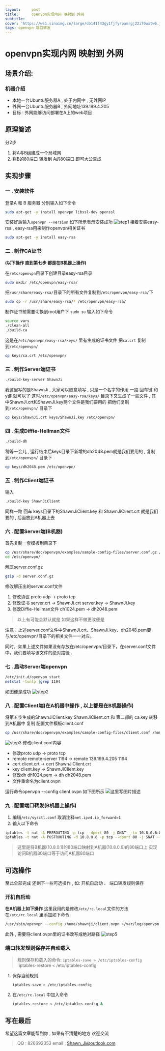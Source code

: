 ```yaml
---
layout:     post
title:      openvpn实现内网 映射到 外网
subtitle:
cover: 'https://ws1.sinaimg.cn/large/db141f43gy1fjfyrpamrgj22i70wxtw6.jpg'
tags: openvpn 端口转发
---
```


# openvpn实现内网 映射到 外网
## 场景介绍:
### 机器介绍
- 本地一台Ubuntu服务器A , 处于内网中 , 无外网IP
- 外网一台Ubuntu服务器B , 外网地址139.199.4.205
- 目标 : 外网能够访问部署在A上的web项目
## 原理简述
分2步
1. 将A与B组建成一个局域网
2. 将B的80端口 转发到 A的80端口
即可大公告成

## 实现步骤
### 一 . 安装软件
登录A 和 B 服务器 分别输入如下命令

```bash
sudo apt-get -y install openvpn libssl-dev openssl
```
安装好后输入`openvpn --version` 如下所示表示安装成功
![step1](http://img.blog.csdn.net/20170605205603066?watermark/2/text/aHR0cDovL2Jsb2cuY3Nkbi5uZXQvU2hhd25fX0pp/font/5a6L5L2T/fontsize/400/fill/I0JBQkFCMA==/dissolve/70/gravity/SouthEast)
接着安装easy-rsa , easy-rsa用来制作openvpn相关证书
```bash
sudo apt-get -y install easy-rsa
```
### 二 . 制作CA证书
**(以下操作 直到第七步 都是在B机器上操作)**

在`/etc/openvpn`目录下创建目录easy-rsa目录

```bash
sudo mkdir /etc/openvpn/easy-rsa/
```
把`/usr/share/easy-rsa/`目录下的所有文件复制到`/etc/openvpn/easy-rsa/`下

```bash
sudo cp -r /usr/share/easy-rsa/* /etc/openvpn/easy-rsa/
```
制作证书前需要切换到root用户下 `sudo su`
输入如下命令

```bash
source vars
./clean-all
./build-ca
```
这是在`/etc/openvpn/easy-rsa/keys/` 里有生成的证书文件
把`ca.crt` 复制到`/etc/openvpn/` 

```bash
cp keys/ca.crt /etc/openvpn/
```
### 三 . 制作Server端证书

```bash
./build-key-server ShawnJi
```
我这里写的是ShawnJi , 大家可以随意填写 , 只是一个名字的作用
一路 回车键 和 y键 就可以了
这时`/etc/openvpn/easy-rsa/keys/` 目录下又生成了一些文件 , 其中ShawnJi.crt和ShawnJi.key两个文件是我们要用的
把他们复制到`/etc/openvpn/` 目录下

```bash
cp keys/ShawnJi.crt keys/ShawnJi.key /etc/openvpn/
```

### 四 . 生成Diffie-Hellman文件

```bash
./build-dh
```
稍等一会儿 , 运行结束后keys目录下新增的dh2048.pem就是我们要用的 , 复制到`/etc/openvpn/` 目录下

```bash
cp keys/dh2048.pem /etc/openvpn/
```
### 五 . 制作Client端证书
输入

```bash
./build-key ShawnJiClient
```
同样一路 回车
keys目录下的ShawnJiClient.key 和 ShawnJiClient.crt 就是我们要的 , 后面放到A机器上去
### 六 . 配置Server端(B机器)
首先复制一套模板到目录下

```bash
cp /usr/share/doc/openvpn/examples/sample-config-files/server.conf.gz /etc/openvpn/
cd /etc/openvpn/
```
解压server.conf.gz

```bash
gzip -d server.conf.gz
```
修改解压出的server.conf文件
1. 修改协议 proto udp -> proto tcp
2. 修改证书 server.crt -> ShawnJi.crt  server.key -> ShawnJi.key
3. 修改Diffie-Hellman文件 dh1024.pem -> dh2048.pem
> 以上有可能会默认就是   如果这样不做更改便是

注意：上述server.conf文件中ShawnJi.crt、ShawnJi.key、dh2048.pem要与/etc/openvpn/目录下的相关文件一一对应。

同时，如果上述文件如果没有存放在/etc/openvpn/目录下，在server.conf文件中，我们要填写该文件的绝对路径 . 

### 七 . 启动Server端openvpn

```bash
/etc/init.d/openvpn start
netstat -tunlp |grep 1194
```
如图便是成功
![step2](http://img.blog.csdn.net/20170605232351644?watermark/2/text/aHR0cDovL2Jsb2cuY3Nkbi5uZXQvU2hhd25fX0pp/font/5a6L5L2T/fontsize/400/fill/I0JBQkFCMA==/dissolve/70/gravity/SouthEast)
### 八 . 配置Client端(在A机器中操作 , 以上都是在B机器操作)
将第五步生成的ShawnJiClient.key  ShawnJiClient.crt 和 第二部的 ca.key 转移到A机器中
复制 配置文件模板client.conf

```bash
cp /usr/share/doc/openvpn/examples/sample-config-files/client.conf /home/ubuntu/
```
![step3](http://img.blog.csdn.net/20170605233112803?watermark/2/text/aHR0cDovL2Jsb2cuY3Nkbi5uZXQvU2hhd25fX0pp/font/5a6L5L2T/fontsize/400/fill/I0JBQkFCMA==/dissolve/70/gravity/SouthEast)
修改client.conf内容

- 修改proto udp -> proto tcp
- remote remote-server 1194 -> remote 139.199.4.205 1194
- cert client.crt -> cert ShawnJiClient.crt
- key client.key -> ShawnJiClient.key
- 修改dh dh1024.pem -> dh dh2048.pem
- 文件重命名为client.ovpn

运行命令openvpn --config client.ovpn 如下图所示
![这里写图片描述](http://img.blog.csdn.net/20170605234448966?watermark/2/text/aHR0cDovL2Jsb2cuY3Nkbi5uZXQvU2hhd25fX0pp/font/5a6L5L2T/fontsize/400/fill/I0JBQkFCMA==/dissolve/70/gravity/SouthEast)
### 九 . 配置端口转发(B机器上操作)
1. 编辑`/etc/sysctl.conf` 取消注释`net.ipv4.ip_forward=1`
2. 输入以下命令

```bash
iptables -t nat -A PREROUTING -p tcp --dport 80 -j DNAT --to 10.8.0.6:80
iptables -t nat -A POSTROUTING -d 10.8.0.6 -p tcp --dport 80 -j SNAT --to 10.8.0.1
```
> 这里是将B机器(10.8.0.1)的80端口映射到A机器(10.8.0.6)的80端口上
> 实现 访问B机器80端口等于访问A机器80端口

## 可选操作
至此全部完成
还剩下一些可选操作 , 如: 开机自启动 、 端口转发规则保存
### 开机自启动
**在A机器上如下操作**
这里我用的是修改`/etc/rc.local`文件的方法
在`/etc/rc.local` 里添加如下命令
```bash
/usr/sbin/openvpn --config /home/shawnji/client.ovpn >/var/log/openvpn.log &
```
此外 , 需要将client.ovpn里的证书改写成绝对路径
![step5](http://img.blog.csdn.net/20170606093019671?watermark/2/text/aHR0cDovL2Jsb2cuY3Nkbi5uZXQvU2hhd25fX0pp/font/5a6L5L2T/fontsize/400/fill/I0JBQkFCMA==/dissolve/70/gravity/SouthEast)
### 端口转发规则保存并自动载入
> 规则保存和载入的命令:
> `iptables-save > /etc/iptables-config`
> `iptables-restore < /etc/iptables-config

1. 保存当前规则
	```bash
	iptables-save > /etc/iptables-config
	```
	
2. 在`/etc/rc.local` 中加入命令
	
	```bash
	iptables-restore < /etc/iptables-config & 
	```
## 写在最后
希望这篇文章能帮到你 , 如果有不清楚的地方 欢迎交流
> QQ : 826692353
> email : Shawn_Ji@outlook.com
